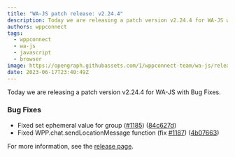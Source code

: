 ```yaml
---
title: "WA-JS patch release: v2.24.4"
description: Today we are releasing a patch version v2.24.4 for WA-JS with Bug Fixes.
authors: wppconnect
tags:
  - wppconnect
  - wa-js
  - javascript
  - browser
image: https://opengraph.githubassets.com/1/wppconnect-team/wa-js/releases/tag/v2.24.4
date: 2023-06-17T23:40:49Z
---
```


Today we are releasing a patch version v2.24.4 for WA-JS with Bug Fixes.

<!--truncate-->

### Bug Fixes

* Fixed set ephemeral value for group ([#1185](https://github.com/wppconnect-team/wa-js/issues/1185)) ([84c627d](https://github.com/wppconnect-team/wa-js/commit/84c627d4734b0b42970bd7873a34fd875b30ebfc))
* Fixed WPP.chat.sendLocationMessage function (fix [#1187](https://github.com/wppconnect-team/wa-js/issues/1187)) ([4b07663](https://github.com/wppconnect-team/wa-js/commit/4b0766323291a105b11e75979ff3033964205732))

For more information, see the [release page](https://github.com/wppconnect-team/wa-js/releases/tag/v2.24.4).